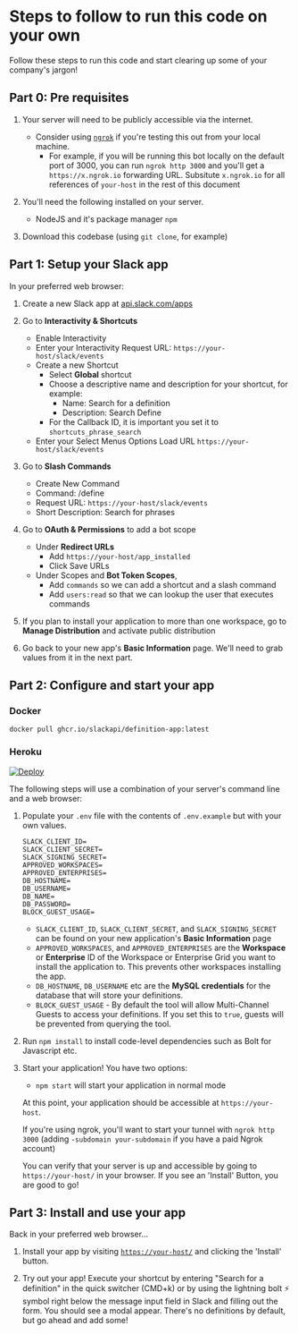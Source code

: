 # Steps to follow to run this code on your own

Follow these steps to run this code and start clearing up some of your company's jargon!

## Part 0: Pre requisites
1. Your server will need to be publicly accessible via the internet.
    - Consider using [`ngrok`](https://api.slack.com/tutorials/tunneling-with-ngrok) if you're testing this out from your local machine.
        - For example, if you will be running this bot locally on the default port of 3000, you can run `ngrok http 3000` and you'll get a `https://x.ngrok.io` forwarding URL. Subsitute `x.ngrok.io` for all references of `your-host` in the rest of this document

1. You'll need the following installed on your server.
    - NodeJS and it's package manager `npm`

2. Download this codebase (using `git clone`, for example)

## Part 1: Setup your Slack app 

In your preferred web browser:

1. Create a new Slack app at [api.slack.com/apps](https://api.slack.com/apps)

2. Go to **Interactivity & Shortcuts** 
    - Enable Interactivity
    - Enter your Interactivity Request URL: `https://your-host/slack/events`
    - Create a new Shortcut
      - Select **Global** shortcut
      - Choose a descriptive name and description for your shortcut, for example:
        - Name: Search for a definition
        - Description: Search Define
      - For the Callback ID, it is important you set it to `shortcuts_phrase_search`
    - Enter your Select Menus Options Load URL `https://your-host/slack/events`

3. Go to **Slash Commands**
    - Create New Command
    - Command: /define
    - Request URL: `https://your-host/slack/events`
    - Short Description: Search for phrases

4. Go to **OAuth & Permissions** to add a bot scope
    - Under **Redirect URLs**
      - Add `https://your-host/app_installed`
      - Click Save URLs
    - Under Scopes and **Bot Token Scopes**, 
        - Add `commands` so we can add a shortcut and a slash command
        - Add `users:read` so that we can lookup the user that executes commands

5. If you plan to install your application to more than one workspace, go to **Manage Distribution** and activate public distribution

6. Go back to your new app's **Basic Information** page. We'll need to grab values from it in the next part.


## Part 2: Configure and start your app

### Docker
```
docker pull ghcr.io/slackapi/definition-app:latest
```

### Heroku
[![Deploy](https://www.herokucdn.com/deploy/button.svg)](https://heroku.com/deploy?template=https://github.com/slackapi/definition-app)

The following steps will use a combination of your server's command line and a web browser:

1. Populate your `.env` file with the contents of `.env.example` but with your own values.
    ```
    SLACK_CLIENT_ID=
    SLACK_CLIENT_SECRET=
    SLACK_SIGNING_SECRET=
    APPROVED_WORKSPACES=
    APPROVED_ENTERPRISES=
    DB_HOSTNAME=
    DB_USERNAME=
    DB_NAME=
    DB_PASSWORD=
    BLOCK_GUEST_USAGE=
    ```
    - `SLACK_CLIENT_ID`, `SLACK_CLIENT_SECRET`, and `SLACK_SIGNING_SECRET` can be found on your new application's **Basic Information** page
    - `APPROVED_WORKSPACES`, and `APPROVED_ENTERPRISES` are the **Workspace** or **Enterprise** ID of the Workspace or Enterprise Grid you want to install the application to. This prevents other workspaces installing the app.
    - `DB_HOSTNAME`, `DB_USERNAME` etc are the **MySQL credentials** for the database that will store your definitions.
    - `BLOCK_GUEST_USAGE` - By default the tool will allow Multi-Channel Guests to access your definitions. If you set this to `true`, guests will be prevented from querying the tool.


2. Run `npm install` to install code-level dependencies such as Bolt for Javascript etc.

3. Start your application! You have two options:
    - `npm start` will start your application in normal mode

    At this point, your application should be accessible at `https://your-host`.
    
    If you're using ngrok, you'll want to start your tunnel with `ngrok http 3000` (adding `-subdomain your-subdomain` if you have a paid Ngrok account)

    You can verify that your server is up and accessible by going to `https://your-host/` in your browser. If you see an 'Install' Button, you are good to go!


## Part 3: Install and use your app

Back in your preferred web browser...

1. Install your app by visiting [`https://your-host/`](https://your-host/) and clicking the 'Install' button. 

2. Try out your app! Execute your shortcut by entering "Search for a definition" in the quick switcher (CMD+k) or by using the lightning bolt ⚡️ symbol right below the message input field in Slack and filling out the form. You should see a modal appear. There's no definitions by default, but go ahead and add some!

